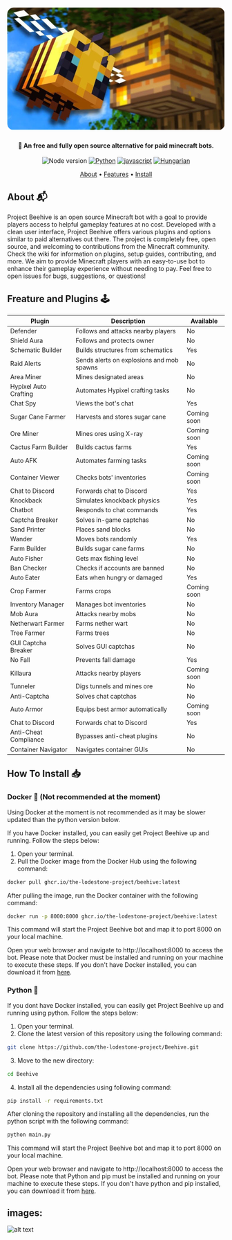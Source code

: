 <file-attachment-contents filename="README.md">

<h1 align="center">
  <br>
  <a href="/"><img src="assets/9990F441-DB4B-4BE1-AAE6-2E8A3EBC5D12.png" alt="Beehive" width="560"></a>
  <br>
</h1>

<h4 align="center">🤖 An free and fully open source alternative for paid minecraft bots.</h4>

<p align="center">
    <img alt="Node version" src="https://img.shields.io/static/v1?label=node&message=%20%3E=18.0.0&logo=node.js&color=2334D058" />
      <a href="https://python.org/"><img src="https://img.shields.io/badge/Python-FFD43B?logo=python&logoColor=blue" alt="Python"></a>
  <a href="https://github.com/reworkd/AgentGPT/blob/master/docs/README.zh-HANS.md"><img src="https://img.shields.io/badge/JavaScript-323330?logo=minecraft&logoColor=F7DF1E" alt="javascript"></a>
  <a href="soon!"><img src="https://img.shields.io/badge/Discord-5865F2?logo=discord&logoColor=white" alt="Hungarian"></a>
</p>

<p align="center">
  <a href="#about-">About</a> •
  <a href="#freature-and-plugins-">Features</a> •
  <a href="#how-to-install-">Install</a>
</p>

## About 📬

Project Beehive is an open source Minecraft bot with a goal to provide players access to helpful gameplay features at no cost. Developed with a clean user interface, Project Beehive offers various plugins and options similar to paid alternatives out there. The project is completely free, open source, and welcoming to contributions from the Minecraft community. Check the wiki for information on plugins, setup guides, contributing, and more. We aim to provide Minecraft players with an easy-to-use bot to enhance their gameplay experience without needing to pay. Feel free to open issues for bugs, suggestions, or questions!

## Freature and Plugins 🕹

| Plugin                | Description                               | Available   |
| --------------------- | ----------------------------------------- | ----------- |
| Defender              | Follows and attacks nearby players        | No          |
| Shield Aura           | Follows and protects owner                | No          |
| Schematic Builder     | Builds structures from schematics         | Yes         |
| Raid Alerts           | Sends alerts on explosions and mob spawns | No          |
| Area Miner            | Mines designated areas                    | No          |
| Hypixel Auto Crafting | Automates Hypixel crafting tasks          | No          |
| Chat Spy              | Views the bot's chat                      | Yes         |
| Sugar Cane Farmer     | Harvests and stores sugar cane            | Coming soon |
| Ore Miner             | Mines ores using X-ray                    | Coming soon |
| Cactus Farm Builder   | Builds cactus farms                       | Yes         |
| Auto AFK              | Automates farming tasks                   | Coming soon |
| Container Viewer      | Checks bots' inventories                  | Coming soon |
| Chat to Discord       | Forwards chat to Discord                  | Yes         |
| Knockback             | Simulates knockback physics               | Yes         |
| Chatbot               | Responds to chat commands                 | Yes         |
| Captcha Breaker       | Solves in-game captchas                   | No          |
| Sand Printer          | Places sand blocks                        | No          |
| Wander                | Moves bots randomly                       | Yes         |
| Farm Builder          | Builds sugar cane farms                   | No          |
| Auto Fisher           | Gets max fishing level                    | No          |
| Ban Checker           | Checks if accounts are banned             | No          |
| Auto Eater            | Eats when hungry or damaged               | Yes         |
| Crop Farmer           | Farms crops                               | Coming soon |
| Inventory Manager     | Manages bot inventories                   | No          |
| Mob Aura              | Attacks nearby mobs                       | No          |
| Netherwart Farmer     | Farms nether wart                         | No          |
| Tree Farmer           | Farms trees                               | No          |
| GUI Captcha Breaker   | Solves GUI captchas                       | No          |
| No Fall               | Prevents fall damage                      | Yes         |
| Killaura              | Attacks nearby players                    | Coming soon |
| Tunneler              | Digs tunnels and mines ore                | No          |
| Anti-Captcha          | Solves chat captchas                      | No          |
| Auto Armor            | Equips best armor automatically           | Coming soon |
| Chat to Discord       | Forwards chat to Discord                  | Yes         |
| Anti-Cheat Compliance | Bypasses anti-cheat plugins               | No          |
| Container Navigator   | Navigates container GUIs                  | No          |

## How To Install 📥

### Docker 🐳 (Not recommended at the moment)

Using Docker at the moment is not recommended as it may be slower updated than the python version below.

If you have Docker installed, you can easily get Project Beehive up and running. Follow the steps below:

1. Open your terminal.
2. Pull the Docker image from the Docker Hub using the following command:

```bash
docker pull ghcr.io/the-lodestone-project/beehive:latest
```

After pulling the image, run the Docker container with the following command:

```bash
docker run -p 8000:8000 ghcr.io/the-lodestone-project/beehive:latest
```

This command will start the Project Beehive bot and map it to port 8000 on your local machine.

Open your web browser and navigate to http://localhost:8000 to access the bot.
Please note that Docker must be installed and running on your machine to execute these steps. If you don't have Docker installed, you can download it from [here](https://docs.docker.com/get-docker/).

### Python 🐍

If you dont have Docker installed, you can easily get Project Beehive up and running using python. Follow the steps below:

1. Open your terminal.
2. Clone the latest version of this repository using the following command:

```bash
git clone https://github.com/the-lodestone-project/Beehive.git
```

3. Move to the new directory:

```bash
cd Beehive
```

4. Install all the dependencies using following command:

```bash
pip install -r requirements.txt
```

After cloning the repository and installing all the dependencies, run the python script with the following command:

```bash
python main.py
```

This command will start the Project Beehive bot and map it to port 8000 on your local machine.

Open your web browser and navigate to http://localhost:8000 to access the bot.
Please note that Python and pip must be installed and running on your machine to execute these steps. If you don't have python and pip installed, you can download it from [here](https://www.python.org/downloads/).

## images:

![alt text](https://i.imgur.com/RRHOgzp.png)

</file-attachment-contents>
